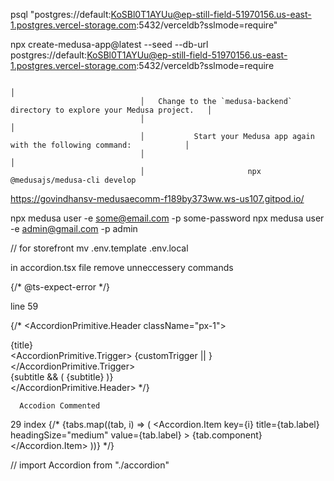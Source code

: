 psql "postgres://default:KoSBl0T1AYUu@ep-still-field-51970156.us-east-1.postgres.vercel-storage.com:5432/verceldb?sslmode=require"


npx create-medusa-app@latest --seed --db-url postgres://default:KoSBl0T1AYUu@ep-still-field-51970156.us-east-1.postgres.vercel-storage.com:5432/verceldb?sslmode=require

                                                                           │
                                 │   Change to the `medusa-backend` directory to explore your Medusa project.   │
                                 │                                                                              │
                                 │           Start your Medusa app again with the following command:            │
                                 │                                                                              │
                                 │                       npx @medusajs/medusa-cli develop   



https://govindhansv-medusaecomm-f189by373ww.ws-us107.gitpod.io/

npx medusa user -e some@email.com -p some-password
npx medusa user -e admin@gmail.com -p admin 

// for storefront
mv .env.template .env.local


in accordion.tsx file remove unneccessery commands

{/* @ts-expect-error */}

line 59 

   {/* <AccordionPrimitive.Header className="px-1">
        <div className="flex flex-col">
          <div className="flex w-full items-center justify-between">
            <div className="flex items-center gap-4">
              <Text className="text-ui-fg-subtle text-sm">{title}</Text>
            </div>
            <AccordionPrimitive.Trigger>
              {customTrigger || <MorphingTrigger />}
            </AccordionPrimitive.Trigger>
          </div>
          {subtitle && (
            <Text as="span" size="small" className="mt-1">
              {subtitle}
            </Text>
          )}
        </div>
      </AccordionPrimitive.Header> */}


      Accodion Commented

29 index 
       {/* <Accordion type="multiple">
        {tabs.map((tab, i) => (
          <Accordion.Item
            key={i}
            title={tab.label}
            headingSize="medium"
            value={tab.label}
          >
            {tab.component}
          </Accordion.Item>
        ))}
      </Accordion> */}


// import Accordion from "./accordion"
